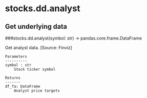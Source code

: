 # stocks.dd.analyst

## Get underlying data 
###stocks.dd.analyst(symbol: str) -> pandas.core.frame.DataFrame

Get analyst data. [Source: Finviz]

    Parameters
    ----------
    symbol : str
        Stock ticker symbol

    Returns
    -------
    df_fa: DataFrame
        Analyst price targets
